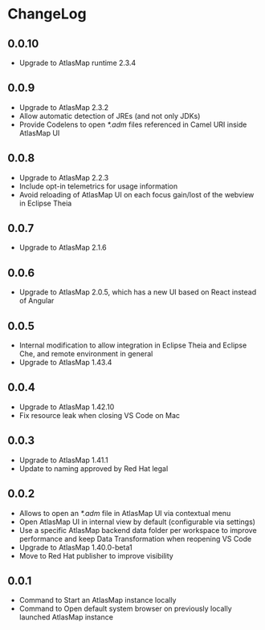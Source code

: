 # ChangeLog

## 0.0.10

- Upgrade to AtlasMap runtime 2.3.4

## 0.0.9

- Upgrade to AtlasMap 2.3.2
- Allow automatic detection of JREs (and not only JDKs)
- Provide Codelens to open _*.adm_ files referenced in Camel URI inside AtlasMap UI

## 0.0.8

- Upgrade to AtlasMap 2.2.3
- Include opt-in telemetrics for usage information
- Avoid reloading of AtlasMap UI on each focus gain/lost of the webview in Eclipse Theia

## 0.0.7

- Upgrade to AtlasMap 2.1.6

## 0.0.6

- Upgrade to AtlasMap 2.0.5, which has a new UI based on React instead of Angular

## 0.0.5

- Internal modification to allow integration in Eclipse Theia and Eclipse Che, and remote environment in general
- Upgrade to AtlasMap 1.43.4

## 0.0.4

- Upgrade to AtlasMap 1.42.10
- Fix resource leak when closing VS Code on Mac

## 0.0.3

- Upgrade to AtlasMap 1.41.1
- Update to naming approved by Red Hat legal

## 0.0.2

- Allows to open an _*.adm_ file in AtlasMap UI via contextual menu
- Open AtlasMap UI in internal view by default (configurable via settings)
- Use a specific AtlasMap backend data folder per workspace to improve performance and keep Data Transformation when reopening VS Code
- Upgrade to AtlasMap 1.40.0-beta1
- Move to Red Hat publisher to improve visibility

## 0.0.1

- Command to Start an AtlasMap instance locally
- Command to Open default system browser on previously locally launched AtlasMap instance
